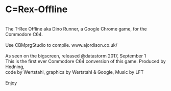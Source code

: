 # C=Rex-Offline <br>
<br>
The T-Rex Offline aka Dino Runner, a Google Chrome game, for the Commodore C64.<br>
<br>
Use CBMprgStudio to compile. www.ajordison.co.uk/<br>
<br>
As seen on the bigscreen, released @datastorm 2017, September 1<br>
This is the first ever Commodore C64 conversion of this game. Produced by Hedning,<br>
code by Wertstahl, graphics by Wertstahl & Google, Music by LFT<br>
<br>
Enjoy<br>
<br>
